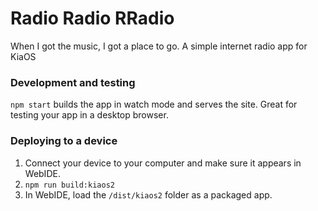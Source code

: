 # Radio Radio RRadio

When I got the music, I got a place to go.  A simple internet radio app for
KiaOS

### Development and testing

`npm start` builds the app in watch mode and serves the site. Great for testing your app in a desktop browser.

### Deploying to a device

1. Connect your device to your computer and make sure it appears in WebIDE.
2. `npm run build:kiaos2`
3. In WebIDE, load the `/dist/kiaos2` folder as a packaged app.
